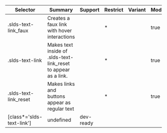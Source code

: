 

| Selector | Summary | Support | Restrict | Variant | Modifier |
|-------|-------|-------|-------|-------|-------|
| .slds-text-link_faux | Creates a faux link with hover interactions |   | * |   | true |
| .slds-text-link | Makes text inside of .slds-text-link_reset to appear as a link. |   | * |   | true |
| .slds-text-link_reset | Makes links and buttons appear as regular text |   | * |   | true |
| [class*='slds-text-link'] | undefined | dev-ready |   |   |   |